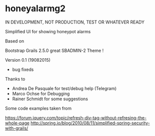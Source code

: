 # honeyalarmg2

IN DEVELOPMENT, NOT PRODUCTION, TEST OR WHATEVER READY

Simplified UI for showing honeypot alarms




Based on

Bootstrap
Grails 2.5.0
great SBADMIN-2 Theme !


Version 0.1 (19082015)

- bug fixeds



Thanks to

- Andrea De Pasquale for test/debug help (Telegram)
- Marco Ochse for Debugging
- Rainer Schmidt for some suggestions


Some code examples taken from

https://forum.jquery.com/topic/refresh-div-tag-without-refresing-the-whole-page
http://spring.io/blog/2010/08/11/simplified-spring-security-with-grails/